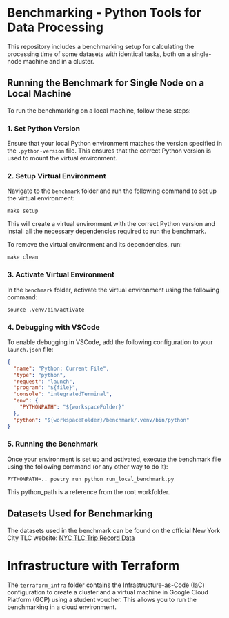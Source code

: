 
# Benchmarking - Python Tools for Data Processing

This repository includes a benchmarking setup for calculating the processing time of some datasets with identical tasks, both on a single-node machine and in a cluster.

## Running the Benchmark for Single Node on a Local Machine

To run the benchmarking on a local machine, follow these steps:

### 1. Set Python Version
Ensure that your local Python environment matches the version specified in the `.python-version` file. This ensures that the correct Python version is used to mount the virtual environment.

### 2. Setup Virtual Environment
Navigate to the `benchmark` folder and run the following command to set up the virtual environment:
```
make setup
```
This will create a virtual environment with the correct Python version and install all the necessary dependencies required to run the benchmark.

To remove the virtual environment and its dependencies, run:
```
make clean
```

### 3. Activate Virtual Environment
In the `benchmark` folder, activate the virtual environment using the following command:
```
source .venv/bin/activate
```

### 4. Debugging with VSCode
To enable debugging in VSCode, add the following configuration to your `launch.json` file:
```json
{
  "name": "Python: Current File",
  "type": "python",
  "request": "launch",
  "program": "${file}",
  "console": "integratedTerminal",
  "env": {
    "PYTHONPATH": "${workspaceFolder}"
  },
  "python": "${workspaceFolder}/benchmark/.venv/bin/python"
}
```

### 5. Running the Benchmark
Once your environment is set up and activated, execute the benchmark file using the following command (or any other way to do it):
```
PYTHONPATH=.. poetry run python run_local_benchmark.py
```
This python_path is a reference from the root workfolder.

## Datasets Used for Benchmarking
The datasets used in the benchmark can be found on the official New York City TLC website:
[NYC TLC Trip Record Data](https://www.nyc.gov/site/tlc/about/tlc-trip-record-data.page)

# Infrastructure with Terraform

The `terraform_infra` folder contains the Infrastructure-as-Code (IaC) configuration to create a cluster and a virtual machine in Google Cloud Platform (GCP) using a student voucher. This allows you to run the benchmarking in a cloud environment.

